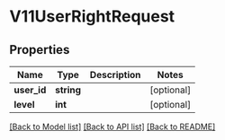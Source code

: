 # V11UserRightRequest

## Properties
Name | Type | Description | Notes
------------ | ------------- | ------------- | -------------
**user_id** | **string** |  | [optional] 
**level** | **int** |  | [optional] 

[[Back to Model list]](../README.md#documentation-for-models) [[Back to API list]](../README.md#documentation-for-api-endpoints) [[Back to README]](../README.md)


